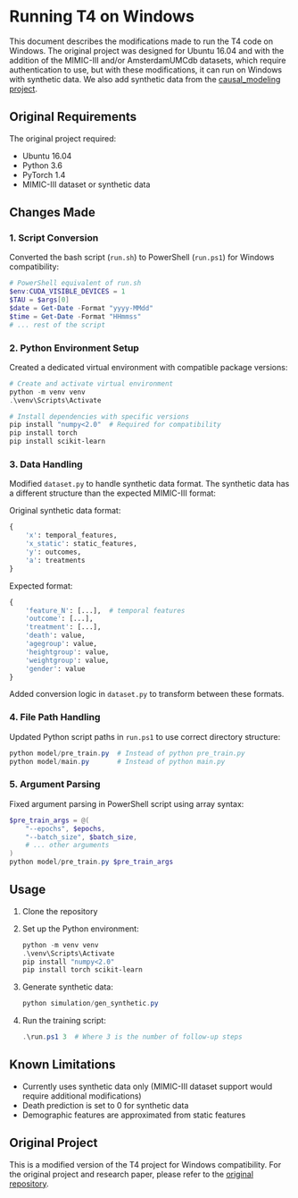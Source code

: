 # Running T4 on Windows

This document describes the modifications made to run the T4 code on Windows. The original project was designed for Ubuntu 16.04 and with the addition of the MIMIC-III and/or AmsterdamUMCdb datasets, which require authentication to use, but with these modifications, it can run on Windows with synthetic data. We also add synthetic data from the [causal_modeling project](https://github.com/Blood-Glucose-Control/causal_modeling/tree/main/synthetic_data).

## Original Requirements
The original project required:
- Ubuntu 16.04
- Python 3.6
- PyTorch 1.4
- MIMIC-III dataset or synthetic data

## Changes Made

### 1. Script Conversion
Converted the bash script (`run.sh`) to PowerShell (`run.ps1`) for Windows compatibility:
```powershell
# PowerShell equivalent of run.sh
$env:CUDA_VISIBLE_DEVICES = 1
$TAU = $args[0]
$date = Get-Date -Format "yyyy-MMdd"
$time = Get-Date -Format "HHmmss"
# ... rest of the script
```

### 2. Python Environment Setup
Created a dedicated virtual environment with compatible package versions:
```powershell
# Create and activate virtual environment
python -m venv venv
.\venv\Scripts\Activate

# Install dependencies with specific versions
pip install "numpy<2.0"  # Required for compatibility
pip install torch
pip install scikit-learn
```

### 3. Data Handling
Modified `dataset.py` to handle synthetic data format. The synthetic data has a different structure than the expected MIMIC-III format:

Original synthetic data format:
```python
{
    'x': temporal_features,
    'x_static': static_features,
    'y': outcomes,
    'a': treatments
}
```

Expected format:
```python
{
    'feature_N': [...],  # temporal features
    'outcome': [...],
    'treatment': [...],
    'death': value,
    'agegroup': value,
    'heightgroup': value,
    'weightgroup': value,
    'gender': value
}
```

Added conversion logic in `dataset.py` to transform between these formats.

### 4. File Path Handling
Updated Python script paths in `run.ps1` to use correct directory structure:
```powershell
python model/pre_train.py  # Instead of python pre_train.py
python model/main.py       # Instead of python main.py
```

### 5. Argument Parsing
Fixed argument parsing in PowerShell script using array syntax:
```powershell
$pre_train_args = @(
    "--epochs", $epochs,
    "--batch_size", $batch_size,
    # ... other arguments
)
python model/pre_train.py $pre_train_args
```

## Usage

1. Clone the repository
2. Set up the Python environment:
   ```powershell
   python -m venv venv
   .\venv\Scripts\Activate
   pip install "numpy<2.0"
   pip install torch scikit-learn
   ```

3. Generate synthetic data:
   ```powershell
   python simulation/gen_synthetic.py
   ```

4. Run the training script:
   ```powershell
   .\run.ps1 3  # Where 3 is the number of follow-up steps
   ```

## Known Limitations
- Currently uses synthetic data only (MIMIC-III dataset support would require additional modifications)
- Death prediction is set to 0 for synthetic data
- Demographic features are approximated from static features

## Original Project
This is a modified version of the T4 project for Windows compatibility. For the original project and research paper, please refer to the [original repository](https://github.com/ruoqi-liu/T4/tree/main). 
